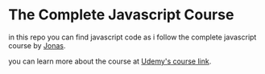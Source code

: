 # The Complete Javascript Course

in this repo you can find javascript code as i follow the complete javascript course by [Jonas][jonas].

you can learn more about the course at [Udemy's course link][udemy link].



[//]: # (These are reference links used in the body of this note and get stripped out when the markdown processor does its job. There is no need to format nicely because it shouldn't be seen. Thanks SO - http://stackoverflow.com/questions/4823468/store-comments-in-markdown-syntax)

   [jonas]: <https://www.udemy.com/user/jonasschmedtmann/>
   [udemy link]: <https://www.udemy.com/the-complete-javascript-course/>
